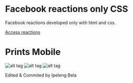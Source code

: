 # Facebook reactions only CSS

Facebook reactions developed only with html and css.

[Access reactions](http://deividmarques.github.io/facebook-reactions-css/)

# Prints Mobile

![alt tag](http://deividmarques.github.io/facebook-reactions-css/app/images/print-1.jpg)
![alt tag](http://deividmarques.github.io/facebook-reactions-css/app/images/print-2.jpg)
![alt tag](http://deividmarques.github.io/facebook-reactions-css/app/images/print-3.jpg)

Edited & Commited by Ipeleng Bela
